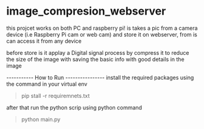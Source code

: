 # image_compresion_webserver
this projcet works on both PC and raspberry pi!
is takes a pic from a camera device (i.e Raspberry Pi cam or web cam)
and store it on webserver, from is can access it from any device

before store is it applay a Digital signal process by compress it to reduce the size of the
image with saving the basic info with good details in the image

 ----------- How to Run ----------------
 install the required packages using the command in your virtual env
 > pip stall -r requiremnets.txt 

after that run the python scrip using python command
> python main.py 

 

